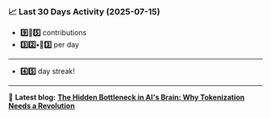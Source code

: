 <!--START_STATS-->
### 📈 Last 30 Days Activity (2025-07-15)  
- **9️⃣🎱5️⃣** contributions  
- **3️⃣2️⃣•🎱3️⃣** per day
---
- **4️⃣5️⃣** day streak!
---
📝 **Latest blog:** [**The Hidden Bottleneck in AI's Brain: Why Tokenization Needs a Revolution**](https://andriak.com/blog/tokenization-revolution)
<!--END_STATS-->
